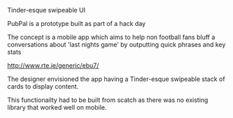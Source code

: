 Tinder-esque swipeable UI

PubPal is a prototype built as part of a hack day

The concept is a mobile app which aims to help non football fans bluff a conversations about 'last nights game' by outputting quick phrases and key stats  

http://www.rte.ie/generic/ebu7/

The designer envisioned the app having a Tinder-esque swipeable stack of cards to display content.

This functionailty had to be built from scatch as there was no existing library that worked well on mobile.